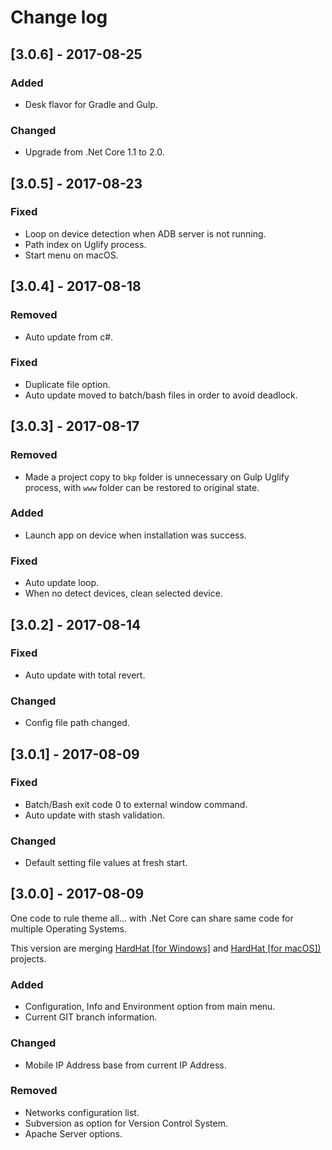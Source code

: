 # Change log

<!-- http://keepachangelog.com/en/0.3.0/ 
Added       for new features.
Changed     for changes in existing functionality.
Deprecated  for once-stable features removed in upcoming releases.
Removed     for deprecated features removed in this release.
Fixed       for any bug fixes.
Security    to invite users to upgrade in case of vulnerabilities.
-->

## [3.0.6] - 2017-08-25

### Added

* Desk flavor for Gradle and Gulp.

### Changed

* Upgrade from .Net Core 1.1 to 2.0.

## [3.0.5] - 2017-08-23

### Fixed

* Loop on device detection when ADB server is not running.
* Path index on Uglify process.
* Start menu on macOS.

## [3.0.4] - 2017-08-18

### Removed

* Auto update from c#.

### Fixed

* Duplicate file option.
* Auto update moved to batch/bash files in order to avoid deadlock.

## [3.0.3] - 2017-08-17

### Removed

* Made a project copy to `bkp` folder is unnecessary on Gulp Uglify process, with `www` folder can be restored to original state.

### Added

* Launch app on device when installation was success.

### Fixed

* Auto update loop.
* When no detect devices, clean selected device.

## [3.0.2] - 2017-08-14

### Fixed

* Auto update with total revert.

### Changed

* Config file path changed.

## [3.0.1] - 2017-08-09

### Fixed

* Batch/Bash exit code 0 to external window command.
* Auto update with stash validation.

### Changed

* Default setting file values at fresh start.

## [3.0.0] - 2017-08-09

One code to rule theme all... with .Net Core can share same code for multiple Operating Systems.

This version are merging [HardHat [for Windows]](https://github.com/equiman/hardhatwin/) and [HardHat [for macOS])](https://github.com/equiman/hardhatwin/) projects.

### Added

* Configuration, Info and Environment option from main menu.
* Current GIT branch information.

### Changed

* Mobile IP Address base from current IP Address.

### Removed

* Networks configuration list.
* Subversion as option for Version Control System.
* Apache Server options.
